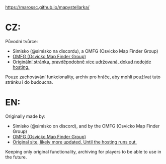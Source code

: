 https://marossc.github.io/mapystellarka/

# CZ:
Původní tvůrce:
- Simisko (@simisko na discordu), a OMFG (Osvicko Map Finder Group) 
- [OMFG (Osvicko Map Finder Group)](https://discord.gg/tr28uFYj)
- [Originální stránka, pravděpodobně více udržovaná, dokud nedojde hosting.](https://osviceni-stellarka.rf.gd/?i=1)

Pouze zachovávání funkcionality, archiv pro hráče, aby mohli používat tuto stránku i do budoucna.

# EN:
Originally made by: 
- Simisko (@simisko on discord), and by the OMFG (Osvicko Map Finder Group) 
- [OMFG (Osvicko Map Finder Group)](https://discord.gg/tr28uFYj)
- [Original site, likely more updated. Until the hosting runs out.](https://osviceni-stellarka.rf.gd/?i=1)

Keeping only original functionality, archiving for players to be able to use in the future.

